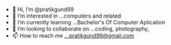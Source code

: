 - 👋 Hi, I’m @pratikgund99
- 👀 I’m interested in ...computers and related
- 🌱 I’m currently learning ...Bachelor's Of Computer Aplication
- 💞️ I’m looking to collaborate on ...coding, photography,
- 📫 How to reach me ...pratikgund99@gmail.com

<!---
pratikgund99/pratikgund99 is a ✨ special ✨ repository because its `README.md` (this file) appears on your GitHub profile.
You can click the Preview link to take a look at your changes.
--->

